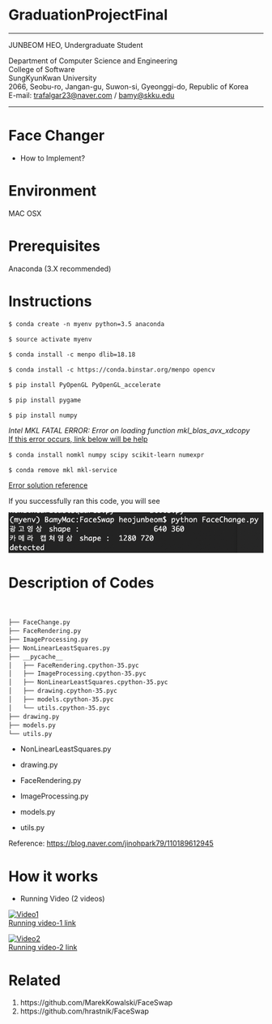 GraduationProjectFinal
=======================

--------------------------------------

JUNBEOM HEO, Undergraduate Student 

Department of Computer Science and Engineering<br>
College of Software <br>
SungKyunKwan University  <br>
2066, Seobu-ro, Jangan-gu, Suwon-si, Gyeonggi-do, Republic of Korea<br>
E-mail: trafalgar23@naver.com / bamy@skku.edu<br>

--------------------------------------

# Face Changer


* How to Implement?

# Environment

MAC OSX

# Prerequisites

Anaconda (3.X recommended) 

# Instructions

```shell
$ conda create -n myenv python=3.5 anaconda
```

```shell
$ source activate myenv
```

```shell
$ conda install -c menpo dlib=18.18
```

```shell
$ conda install -c https://conda.binstar.org/menpo opencv
```

```shell
$ pip install PyOpenGL PyOpenGL_accelerate
```

```shell
$ pip install pygame
```

```shell
$ pip install numpy
```



<em>Intel MKL FATAL ERROR: Error on loading function mkl_blas_avx_xdcopy</em><br>
<u>If this error occurs, link below will be help</u><br>

```shell 
$ conda install nomkl numpy scipy scikit-learn numexpr
```

```shell
$ conda remove mkl mkl-service
```

[Error solution reference](https://github.com/pyinstaller/pyinstaller/issues/2175#issuecomment-245438409)


If you successfully ran this code, you will see <br>

![runningImage](./image/success.png)

# Description of Codes

```bash


├── FaceChange.py
├── FaceRendering.py
├── ImageProcessing.py
├── NonLinearLeastSquares.py
├── __pycache__
│   ├── FaceRendering.cpython-35.pyc
│   ├── ImageProcessing.cpython-35.pyc
│   ├── NonLinearLeastSquares.cpython-35.pyc
│   ├── drawing.cpython-35.pyc
│   ├── models.cpython-35.pyc
│   └── utils.cpython-35.pyc
├── drawing.py
├── models.py
└── utils.py

```

* NonLinearLeastSquares.py


* drawing.py

* FaceRendering.py

* ImageProcessing.py

* models.py

* utils.py



Reference: https://blog.naver.com/jinohpark79/110189612945

# How it works

* Running Video (2 videos)


[![Video1](http://img.youtube.com/vi/lSGR9kg8rD4/0.jpg)](https://youtu.be/lSGR9kg8rD4?t=0s)<br>
[Running video-1 link](https://youtu.be/lSGR9kg8rD4)<br>

[![Video2](http://img.youtube.com/vi/45nat4zeZWM/0.jpg)](https://youtu.be/45nat4zeZWM?t=0s)<br>
[Running video-2 link](https://youtu.be/45nat4zeZWM)<br>

# Related
<ol>
<li>
https://github.com/MarekKowalski/FaceSwap
 </li>
 <li>
https://github.com/hrastnik/FaceSwap
 </li>
 </ol>



